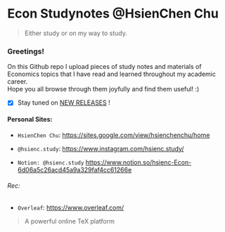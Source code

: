 # Econ Studynotes @HsienChen Chu
> Either study or on my way to study. 
### Greetings!

On this Github repo I upload pieces of study notes and materials of Economics topics that I have read and learned throughout my academic career.  \
Hope you all browse through them joyfully and find them useful! :)

- [x] Stay tuned on [NEW RELEASES](https://github.com/hsienc/Econ/releases) ! 



#### Personal Sites:
- `HsienChen Chu`:
  https://sites.google.com/view/hsienchenchu/home

- `@hsienc.study`:
  https://www.instagram.com/hsienc.study/

- `Notion: @hsienc.study`
  https://www.notion.so/hsienc-Econ-6d06a5c26acd45a9a329faf4cc61266e

###### Rec:
- `Overleaf`:  https://www.overleaf.com/
> A powerful online TeX platform

  
